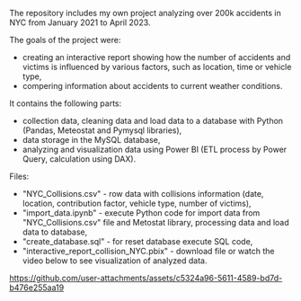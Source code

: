 The repository includes my own project analyzing over 200k accidents in NYC from January 2021 to April 2023. 

The goals of the project were:
- creating an interactive report showing how the number of accidents and victims is influenced by various factors, such as location, time or vehicle type,
- compering information about accidents to current weather conditions.

It contains the following parts:
- collection data, cleaning data and load data to a database with Python (Pandas, Meteostat and Pymysql libraries),
- data storage in the MySQL database,
- analyzing and visualization data using Power BI (ETL process by Power Query, calculation using DAX).

Files:
- "NYC_Collisions.csv" - row data with collisions information (date, location, contribution factor, vehicle type, number of victims),
- "import_data.ipynb" - execute Python code for import data from "NYC_Collisions.csv" file and Metostat library, processing data and load data to database, 
- "create_database.sql" - for reset database execute SQL code,
- "interactive_report_collision_NYC.pbix" - download file or watch the video below to see visualization of analyzed data.
  
https://github.com/user-attachments/assets/c5324a96-5611-4589-bd7d-b476e255aa19








  
